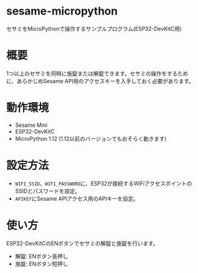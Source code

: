 # sesame-micropython
セサミをMicroPythonで操作するサンプルプログラム(ESP32-DevKitC用)

# 概要
1つ以上のセサミを同時に施錠または解錠できます。セサミの操作をするために、あらかじめSesame API用のアクセスキーを入手しておく必要があります。

# 動作環境
- Sesame Mini
- ESP32-DevKitC
- MicroPython 1.12 (1.12以前のバージョンでもおそらく動きます)

# 設定方法
- `WIFI_SSID`、`WIFI_PASSWORD`に、ESP32が接続するWiFiアクセスポイントのSSIDとパスワードを設定。
- `APIKEY`にSesame APIアクセス用のAPIキーを設定。

# 使い方
ESP32-DevKitCのENボタンでセサミの解錠と施錠を行います。
- 解錠: ENボタン長押し
- 施錠: ENボタン短押し

